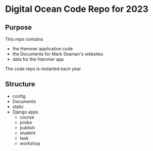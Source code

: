 # Digital Ocean Code Repo for 2023

## Purpose

This repo contains 

* the Hammer application code
* the Documents for Mark Seaman's websites
* data for the Hammer app

The code repo is restarted each year

## Structure

* config
* Documents
* static
* Django apps
    * course
    * probe
    * publish
    * student
    * task
    * workshop
   
